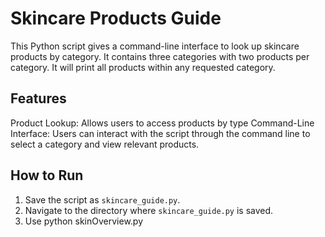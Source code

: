 # Skincare Products Guide

This Python script gives a command-line interface to look up skincare products by category. 
It contains three categories with two products per category. It will print all products within any requested category.

## Features
Product Lookup: Allows users to access products by type
Command-Line Interface: Users can interact with the script through the command line to select a category and view relevant products.

## How to Run

1. Save the script as `skincare_guide.py`.
2. Navigate to the directory where `skincare_guide.py` is saved.
3. Use python skinOverview.py
